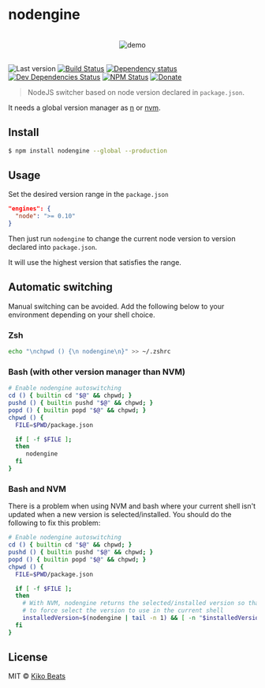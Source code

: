 # nodengine

<p align="center">
  <br>
  <img src="http://g.recordit.co/pMGKmq4ycR.gif" alt="demo">
  <br>
  <br>
</p>

![Last version](https://img.shields.io/github/tag/Kikobeats/nodengine.svg?style=flat-square)
[![Build Status](http://img.shields.io/travis/Kikobeats/nodengine/master.svg?style=flat-square)](https://travis-ci.org/Kikobeats/nodengine)
[![Dependency status](http://img.shields.io/david/Kikobeats/nodengine.svg?style=flat-square)](https://david-dm.org/Kikobeats/nodengine)
[![Dev Dependencies Status](http://img.shields.io/david/dev/Kikobeats/nodengine.svg?style=flat-square)](https://david-dm.org/Kikobeats/nodengine#info=devDependencies)
[![NPM Status](http://img.shields.io/npm/dm/nodengine.svg?style=flat-square)](https://www.npmjs.org/package/nodengine)
[![Donate](https://img.shields.io/badge/donate-paypal-blue.svg?style=flat-square)](https://paypal.me/Kikobeats)

> NodeJS switcher based on node version declared in `package.json`.

It needs a global version manager as [n](https://www.npmjs.com/package/n) or [nvm](https://www.npmjs.com/package/nvm).

## Install

```bash
$ npm install nodengine --global --production
```

## Usage
Set the desired version range in the `package.json`

```json
"engines": {
  "node": ">= 0.10"
}
```

Then just run `nodengine` to change the current node version to version declared into `package.json`.

It will use the highest version that satisfies the range.

## Automatic switching
Manual switching can be avoided.  Add the following below to your environment depending on your shell choice.

### Zsh

```bash
echo "\nchpwd () {\n nodengine\n}" >> ~/.zshrc
```
### Bash (with other version manager than NVM)

```bash
# Enable nodengine autoswitching
cd () { builtin cd "$@" && chpwd; }
pushd () { builtin pushd "$@" && chpwd; }
popd () { builtin popd "$@" && chpwd; }
chpwd () {
  FILE=$PWD/package.json

  if [ -f $FILE ];
  then
     nodengine
  fi
}
``` 

### Bash and NVM

There is a problem when using NVM and bash where your current shell isn't updated when a new version is selected/installed.
You should do the following to fix this problem:

```bash
# Enable nodengine autoswitching
cd () { builtin cd "$@" && chpwd; }
pushd () { builtin pushd "$@" && chpwd; }
popd () { builtin popd "$@" && chpwd; }
chpwd () {
  FILE=$PWD/package.json

  if [ -f $FILE ];
  then
    # With NVM, nodengine returns the selected/installed version so that we can use it
    # to force select the version to use in the current shell
    installedVersion=$(nodengine | tail -n 1) && [ -n "$installedVersion" ] && nvm use $installedVersion
  fi
}
``` 

## License

MIT © [Kiko Beats](http://kikobeats.com)
